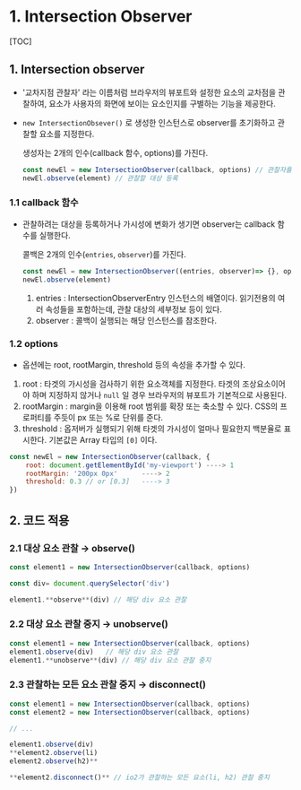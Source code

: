 # 1. Intersection Observer 

[TOC]

## 1. Intersection observer

- '교차지점 관찰자' 라는 이름처럼 브라우저의 뷰포트와 설정한 요소의 교차점을 관찰하여, 요소가 사용자의 화면에 보이는 요소인지를 구별하는 기능을 제공한다.

- `new IntersectionObsever()` 로 생성한 인스턴스로 observer를 초기화하고 관찰할 요소를 지정한다.

  생성자는 2개의 인수(callback 함수, options)를 가진다.

  ```jsx
  const newEl = new IntersectionObserver(callback, options) // 관찰자를 초기화
  newEl.observe(element) // 관찰할 대상 등록
  ```



### 1.1 callback 함수

- 관찰하려는 대상을 등록하거나 가시성에 변화가 생기면 observer는 callback 함수를 실행한다.

  콜백은 2개의 인수(`entries`, `observer`)를 가진다.

  ```jsx
  const newEl = new IntersectionObserver((entries, observer)=> {}, options)
  newEl.observe(element)
  ```

  1. entries : IntersectionObserverEntry 인스턴스의 배열이다. 읽기전용의 여러 속성들을 포함하는데, 관찰 대상의 세부정보 등이 있다.
  2. observer : 콜백이 실행되는 해당 인스턴스를 참조한다.

  

### 1.2 options

- 옵션에는 root, rootMargin, threshold 등의 속성을 추가할 수 있다.

1. root : 타겟의 가시성을 검사하기 위한 요소객체를 지정한다. 타겟의 조상요소이어야 하며 지정하지 않거나 `null` 일 경우 브라우저의 뷰포트가 기본적으로 사용된다.
2. rootMargin : margin을 이용해 root 범위를 확장 또는 축소할 수 있다. CSS의 프로퍼티를 주듯이 px 또는 %로 단위를 준다.
3. threshold : 옵저버가 실행되기 위해 타겟의 가시성이 얼마나 필요한지 백분율로 표시한다. 기본값은 Array 타입의 `[0]` 이다.

```jsx
const newEl = new IntersectionObserver(callback, {
	root: document.getElementById('my-viewport') ----> 1
	rootMargin: '200px 0px'      ----> 2
	threshold: 0.3 // or [0.3]   ----> 3
})
```



## 2. 코드 적용

### 2.1 대상 요소 관찰 → observe()

```jsx
const element1 = new IntersectionObserver(callback, options)

const div= document.querySelector('div')

element1.**observe**(div) // 해당 div 요소 관찰 
```



### 2.2 대상 요소 관찰 중지 → unobserve()

```jsx
const element1 = new IntersectionObserver(callback, options)
element1.observe(div)   // 해당 div 요소 관찰 
element1.**unobserve**(div) // 해당 div 요소 관찰 중지 
```



### 2.3 관찰하는 모든 요소 관찰 중지 → disconnect()

```jsx
const element1 = new IntersectionObserver(callback, options)
const element2 = new IntersectionObserver(callback, options)

// ...

element1.observe(div)
**element2.observe(li)
element2.observe(h2)**

**element2.disconnect()** // io2가 관찰하는 모든 요소(li, h2) 관찰 중지
```